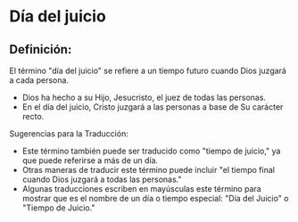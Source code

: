 # Día del juicio

## Definición: 

El término "día del juicio" se refiere a un tiempo futuro cuando Dios juzgará a cada persona.

* Dios ha hecho a su Hijo, Jesucristo, el juez de todas las personas.
* En el día del juicio, Cristo juzgará a las personas a base de Su carácter recto.

Sugerencias para la Traducción:

* Este término también puede ser traducido como "tiempo de juicio," ya que puede referirse a más de un día.
* Otras maneras de traducir este término puede incluir "el tiempo final cuando Dios juzgará a todas las personas."
* Algunas traducciones escriben en mayúsculas este término para mostrar que es el nombre de un día o tiempo especial: "Día del Juicio" o "Tiempo de Juicio."

